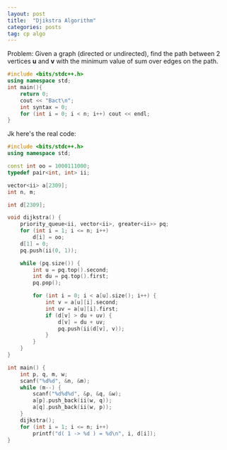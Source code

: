 ```yaml
---
layout: post
title:  "Djikstra Algorithm"
categories: posts
tag: cp algo
---
```


Problem: Given a graph (directed or undirected), find the path between 2 vertices **u** and **v** with the minimum value of sum over edges on the path.

```cpp
#include <bits/stdc++.h>
using namespace std;
int main(){
    return 0;
    cout << "Bact\n";
    int syntax = 0;
    for (int i = 0; i < n; i++) cout << endl;
}
```
Jk here's the real code:
```cpp
#include <bits/stdc++.h>
using namespace std;

const int oo = 1000111000;
typedef pair<int, int> ii;

vector<ii> a[2309];
int n, m;

int d[2309];

void dijkstra() {
    priority_queue<ii, vector<ii>, greater<ii>> pq;
    for (int i = 1; i <= n; i++)
        d[i] = oo;
    d[1] = 0;
    pq.push(ii(0, 1));

    while (pq.size()) {
        int u = pq.top().second;
        int du = pq.top().first;
        pq.pop();

        for (int i = 0; i < a[u].size(); i++) {
            int v = a[u][i].second;
            int uv = a[u][i].first;
            if (d[v] > du + uv) {
                d[v] = du + uv;
                pq.push(ii(d[v], v));
            }
        }
    }
}

int main() {
    int p, q, m, w;
    scanf("%d%d", &n, &m);
    while (m--) {
        scanf("%d%d%d", &p, &q, &w);
        a[p].push_back(ii(w, q));
        a[q].push_back(ii(w, p));
    }
    dijkstra();
    for (int i = 1; i <= n; i++)
        printf("d( 1 -> %d ) = %d\n", i, d[i]);
}
```
